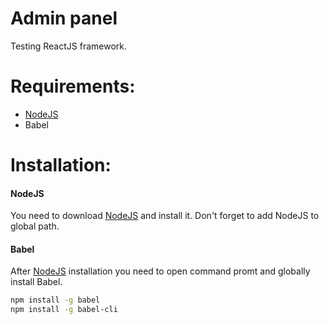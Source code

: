 # Admin panel

Testing ReactJS framework.
# Requirements:
  - [NodeJS]
  - Babel

# Installation:
#### NodeJS
You need to download [NodeJS] and install it. Don't forget to add NodeJS to global path.
#### Babel
After [NodeJS] installation you need to open command promt and globally install Babel.
```sh
npm install -g babel
npm install -g babel-cli
```
[NodeJS]: <https://nodejs.org/en/download/>